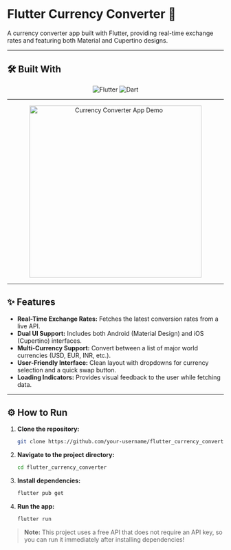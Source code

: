 # Flutter Currency Converter 💸

A currency converter app built with Flutter, providing real-time exchange rates and featuring both Material and Cupertino designs.

---

## 🛠️ Built With

<div align="center">

![Flutter](https://img.shields.io/badge/Flutter-02569B?style=for-the-badge&logo=flutter&logoColor=white)
![Dart](https://img.shields.io/badge/Dart-0175C2?style=for-the-badge&logo=dart&logoColor=white)

</div>

---

<p align="center">
  <img src="Currency_converter.gif" width="400" alt="Currency Converter App Demo">
</p>

---

## ✨ Features

- **Real-Time Exchange Rates:** Fetches the latest conversion rates from a live API.
- **Dual UI Support:** Includes both Android (Material Design) and iOS (Cupertino) interfaces.
- **Multi-Currency Support:** Convert between a list of major world currencies (USD, EUR, INR, etc.).
- **User-Friendly Interface:** Clean layout with dropdowns for currency selection and a quick swap button.
- **Loading Indicators:** Provides visual feedback to the user while fetching data.

---

## ⚙️ How to Run

1.  **Clone the repository:**
    ```bash
    git clone https://github.com/your-username/flutter_currency_converter.git
    ```
2.  **Navigate to the project directory:**
    ```bash
    cd flutter_currency_converter
    ```
3.  **Install dependencies:**
    ```bash
    flutter pub get
    ```
4.  **Run the app:**
    ```bash
    flutter run
    ```
> **Note:** This project uses a free API that does not require an API key, so you can run it immediately after installing dependencies!